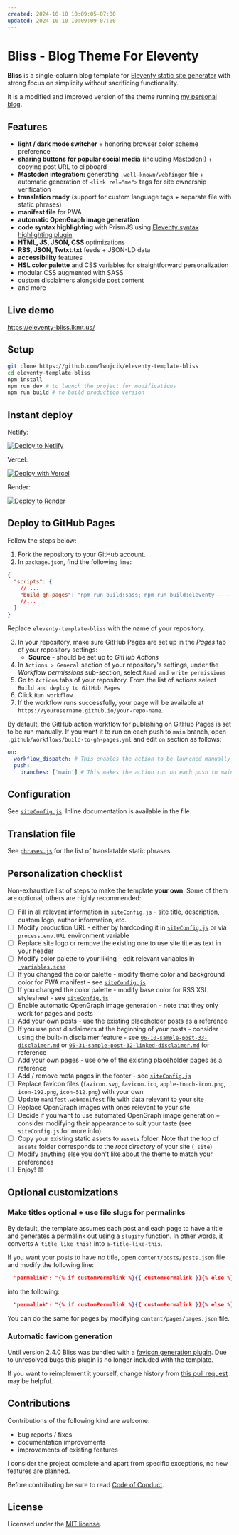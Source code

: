 ```yaml
---
created: 2024-10-10 10:09:05-07:00
updated: 2024-10-10 10:09:09-07:00
---
```

# Bliss - Blog Theme For Eleventy

**Bliss** is a single-column blog template for [Eleventy static site generator](https://11ty.dev) with strong focus on simplicity without sacrificing functionality.

It is a modified and improved version of the theme running [my personal blog](https://blog.lukaszwojcik.net/).

## Features

- **light / dark mode switcher** + honoring browser color scheme preference
- **sharing buttons for popular social media** (including Mastodon!) + copying post URL to clipboard
- **Mastodon integration:** generating `.well-known/webfinger` file + automatic generation of `<link rel="me">` tags for site ownership verification
- **translation ready** (support for custom language tags + separate file with static phrases)
- **manifest file** for PWA
- **automatic OpenGraph image generation**
- **code syntax highlighting** with PrismJS using [Eleventy syntax highlighting plugin](https://www.11ty.dev/docs/plugins/syntaxhighlight/)
- **HTML, JS, JSON, CSS** optimizations
- **RSS, JSON, Twtxt.txt** feeds + JSON-LD data
- **accessibility** features
- **HSL color palette** and CSS variables for straightforward personalization
- modular CSS augmented with SASS
- custom disclaimers alongside post content
- and more

## Live demo

https://eleventy-bliss.lkmt.us/

## Setup

```bash
git clone https://github.com/lwojcik/eleventy-template-bliss
cd eleventy-template-bliss
npm install
npm run dev # to launch the project for modifications
npm run build # to build production version
```

## Instant deploy

Netlify:

[![Deploy to Netlify](https://www.netlify.com/img/deploy/button.svg)](https://app.netlify.com/start/deploy?repository=https://github.com/lwojcik/eleventy-template-bliss)

Vercel:

[![Deploy with Vercel](https://vercel.com/button)](https://vercel.com/new/clone?repository-url=https://github.com/lwojcik/eleventy-template-bliss)

Render:

[![Deploy to Render](https://render.com/images/deploy-to-render-button.svg)](https://render.com/deploy?repo=https://github.com/lwojcik/eleventy-template-bliss)

## Deploy to GitHub Pages

Follow the steps below:

1. Fork the repository to your GitHub account.
2. In `package.json`, find the following line:

```json
{
  "scripts": {
    // ...
    "build-gh-pages": "npm run build:sass; npm run build:eleventy -- --pathprefix=/eleventy-template-bliss/",
    //...
  }
}
```

Replace `eleventy-template-bliss` with the name of your repository.

3. In your repository, make sure GitHub Pages are set up in the _Pages_ tab of your repository settings:
   - **Source** - should be set up to _GitHub Actions_
4. In `Actions > General` section of your repository's settings, under the _Workflow permissions_ sub-section, select `Read and write permissions`
5. Go to `Actions` tabs of your repository. From the list of actions select `Build and deploy to GitHub Pages`
6. Click `Run workflow`.
7. If the workflow runs successfully, your page will be available at `https://yourusername.github.io/your-repo-name`.

By default, the GitHub action workflow for publishing on GitHub Pages is set to be run manually. If you want it to run on each push to `main` branch, open `.github/workflows/build-to-gh-pages.yml` and edit `on` section as follows:

```yaml
on:
  workflow_dispatch: # This enables the action to be launched manually from GitHub Actions tab
  push:
    branches: ['main'] # This makes the action run on each push to main branch
```

## Configuration

See [`siteConfig.js`](./content/_data/siteConfig.js). Inline documentation is available in the file.

## Translation file

See [`phrases.js`](./content/_data/phrases.js) for the list of translatable static phrases.

## Personalization checklist

Non-exhaustive list of steps to make the template **your own**. Some of them are optional, others are highly recommended:

- [ ] Fill in all relevant information in [`siteConfig.js`](./content/_data/siteConfig.js) - site title, description, custom logo, author information, etc.
- [ ] Modify production URL - either by hardcoding it in [`siteConfig.js`](./content/_data/siteConfig.js) or via `process.env.URL` environment variable
- [ ] Replace site logo or remove the existing one to use site title as text in your header
- [ ] Modify color palette to your liking - edit relevant variables in [`_variables.scss`](./src/styles/_variables.scss)
- [ ] If you changed the color palette - modify theme color and background color for PWA manifest - see [`siteConfig.js`](./content/_data/siteConfig.js)
- [ ] If you changed the color palette - modify base color for RSS XSL stylesheet - see [`siteConfig.js`](./content/_data/siteConfig.js)
- [ ] Enable automatic OpenGraph image generation - note that they only work for pages and posts
- [ ] Add your own posts - use the existing placeholder posts as a reference
- [ ] If you use post disclaimers at the beginning of your posts - consider using the built-in disclaimer feature - see [`06-10-sample-post-33-disclaimer.md`](./content/posts/2023/06-10-sample-post-33-disclaimer.md) or [`05-31-sample-post-32-linked-disclaimer.md`](./content/posts/2023/05-31-sample-post-32-linked-disclaimer.md) for reference
- [ ] Add your own pages - use one of the existing placeholder pages as a reference
- [ ] Add / remove meta pages in the footer - see [`siteConfig.js`](./content/_data/siteConfig.js)
- [ ] Replace favicon files (`favicon.svg`, `favicon.ico`, `apple-touch-icon.png`, `icon-192.png`, `icon-512.png`) with your own
- [ ] Update `manifest.webmanifest` file with data relevant to your site
- [ ] Replace OpenGraph images with ones relevant to your site
- [ ] Decide if you want to use automated OpenGraph image generation + consider modifying their appearance to suit your taste (see `siteConfig.js` for more info)
- [ ] Copy your existing static assets to `assets` folder. Note that the top of `assets` folder corresponds to the _root directory_ of your site (`_site`)
- [ ] Modify anything else you don't like about the theme to match your preferences
- [ ] Enjoy! 😊

## Optional customizations

### Make titles optional + use file slugs for permalinks

By default, the template assumes each post and each page to have a title and generates a permalink out using a `slugify` function. In other words, it converts `A title like this!` into `a-title-like-this`.

If you want your posts to have no title, open `content/posts/posts.json` file and modify the following line:

```json
  "permalink": "{% if customPermalink %}{{ customPermalink }}{% else %}/{{ title | slugify }}/{% endif %}",
```

into the following:

```json
  "permalink": "{% if customPermalink %}{{ customPermalink }}{% else %}/{{ page.fileSlug }}/{% endif %}",
```

You can do the same for pages by modifying `content/pages/pages.json` file.

### Automatic favicon generation

Until version 2.4.0 Bliss was bundled with a [favicon generation plugin](https://www.npmjs.com/package/eleventy-plugin-gen-favicons). Due to unresolved bugs this plugin is no longer included with the template.

If you want to reimplement it yourself, change history from [this pull request](https://github.com/lwojcik/eleventy-template-bliss/pull/99) may be helpful.

## Contributions

Contributions of the following kind are welcome:

- bug reports / fixes
- documentation improvements
- improvements of existing features

I consider the project complete and apart from specific exceptions, no new features are planned.

Before contributing be sure to read [Code of Conduct](./CODE_OF_CONDUCT.md).

## License

Licensed under the [MIT license](./LICENSE).
